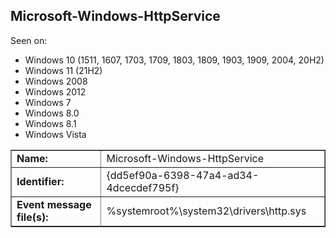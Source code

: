 ## Microsoft-Windows-HttpService

Seen on:
* Windows 10 (1511, 1607, 1703, 1709, 1803, 1809, 1903, 1909, 2004, 20H2)
* Windows 11 (21H2)
* Windows 2008
* Windows 2012
* Windows 7
* Windows 8.0
* Windows 8.1
* Windows Vista

<table border="1" class="docutils">
  <tbody>
    <tr>
      <td><b>Name:</b></td>
      <td>Microsoft-Windows-HttpService</td>
    </tr>
    <tr>
      <td><b>Identifier:</b></td>
      <td>{dd5ef90a-6398-47a4-ad34-4dcecdef795f}</td>
    </tr>
    <tr>
      <td><b>Event message file(s):</b></td>
      <td>%systemroot%\system32\drivers\http.sys</td>
    </tr>
  </tbody>
</table>

&nbsp;


